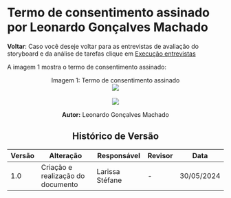 # Termo de consentimento assinado por Leonardo Gonçalves Machado

**Voltar**: Caso você deseje voltar para as entrevistas de avaliação do storyboard e da análise de tarefas clique em [Execução entrevistas](DesignAvaliaçãoDesenvolvimento/Nível1/Entrevistas_Avaliacao/Execucao_Entrevistas.md)

A imagem 1 mostra o termo de consentimento assinado:

  <div align="center">
    Imagem 1: Termo de consentimento assinado
    <br>
    <img src="https://raw.githubusercontent.com/Interacao-Humano-Computador/2024.1-SIGAA/main/docs/Midia/storyboard/avaliacaoStoryAnalise/termoAvaliacaoLeo.jpeg">

 <div align="center">
    <br>
    <img src="https://raw.githubusercontent.com/Interacao-Humano-Computador/2024.1-SIGAA/main/docs/Midia/storyboard/avaliacaoStoryAnalise/termoAvaliacaoLaeo2.jpeg">

   **Autor:** Leonardo Gonçalves Machado
   
## Histórico de Versão

| Versão | Alteração                         | Responsável     | Revisor         | Data       |
| ------ | --------------------------------- | --------------- | --------------- | ---------- |
| 1.0    | Criação e realização do documento | Larissa Stéfane | - | 30/05/2024 |
